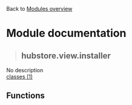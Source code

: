 Back to [Modules overview](https://github.com/pyrustic/hubstore/blob/master/docs/modules/README.md)
  
# Module documentation
>## hubstore.view.installer
No description
<br>
[classes (1)](https://github.com/pyrustic/hubstore/blob/master/docs/modules/content/hubstore.view.installer/classes.md)


## Functions

